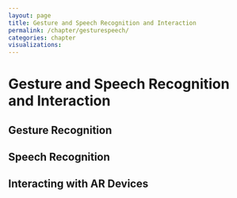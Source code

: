 ```yaml
---
layout: page
title: Gesture and Speech Recognition and Interaction
permalink: /chapter/gesturespeech/
categories: chapter
visualizations:
---
```


# Gesture and Speech Recognition and Interaction


## Gesture Recognition

## Speech Recognition

## Interacting with AR Devices

